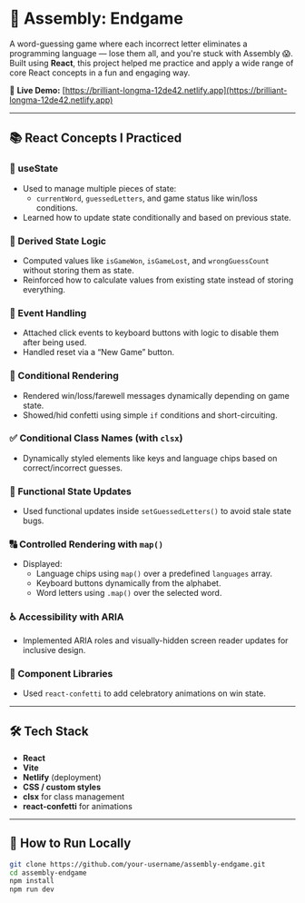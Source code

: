 # 🧠 Assembly: Endgame

A word-guessing game where each incorrect letter eliminates a programming language — lose them all, and you're stuck with Assembly 😱. Built using **React**, this project helped me practice and apply a wide range of core React concepts in a fun and engaging way.

🔗 **Live Demo:** [https://brilliant-longma-12de42.netlify.app](https://brilliant-longma-12de42.netlify.app)

---

## 📚 React Concepts I Practiced

### 🔁 useState
- Used to manage multiple pieces of state:
  - `currentWord`, `guessedLetters`, and game status like win/loss conditions.
- Learned how to update state conditionally and based on previous state.

### 🧠 Derived State Logic
- Computed values like `isGameWon`, `isGameLost`, and `wrongGuessCount` without storing them as state.
- Reinforced how to calculate values from existing state instead of storing everything.

### 🎯 Event Handling
- Attached click events to keyboard buttons with logic to disable them after being used.
- Handled reset via a “New Game” button.

### 🎨 Conditional Rendering
- Rendered win/loss/farewell messages dynamically depending on game state.
- Showed/hid confetti using simple `if` conditions and short-circuiting.

### ✅ Conditional Class Names (with `clsx`)
- Dynamically styled elements like keys and language chips based on correct/incorrect guesses.

### 🔄 Functional State Updates
- Used functional updates inside `setGuessedLetters()` to avoid stale state bugs.

### 🔠 Controlled Rendering with `map()`
- Displayed:
  - Language chips using `map()` over a predefined `languages` array.
  - Keyboard buttons dynamically from the alphabet.
  - Word letters using `.map()` over the selected word.

### ♿ Accessibility with ARIA
- Implemented ARIA roles and visually-hidden screen reader updates for inclusive design.

### 🎉 Component Libraries
- Used `react-confetti` to add celebratory animations on win state.

---

## 🛠️ Tech Stack

- **React**
- **Vite**
- **Netlify** (deployment)
- **CSS / custom styles**
- **clsx** for class management
- **react-confetti** for animations

---

## 📝 How to Run Locally

```bash
git clone https://github.com/your-username/assembly-endgame.git
cd assembly-endgame
npm install
npm run dev
